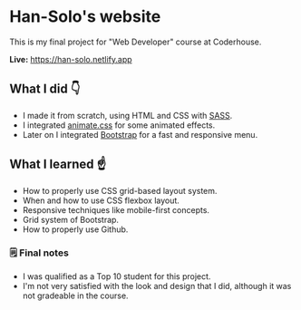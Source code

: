 # Han-Solo's website

This is my final project for "Web Developer" course at Coderhouse.

**Live:** https://han-solo.netlify.app

## What I did 👇
- I made it from scratch, using HTML and CSS with [SASS](https://sass-lang.com/).
- I integrated [animate.css](https://animate.style/) for some animated effects.
- Later on I integrated [Bootstrap](https://getbootstrap.com/) for a fast and responsive menu.

## What I learned ☝
- How to properly use CSS grid-based layout system.
- When and how to use CSS flexbox layout.
- Responsive techniques like mobile-first concepts.
- Grid system of Bootstrap.
- How to properly use Github.

### 🗒 Final notes
- I was qualified as a Top 10 student for this project.
- I'm not very satisfied with the look and design that I did, although it was not gradeable in the course.

